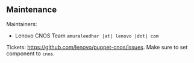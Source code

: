 ## Maintenance

Maintainers:
  - Lenovo CNOS Team `amuraleedhar |at| lenovo |dot| com`

Tickets: https://github.com/lenovo/puppet-cnos/issues. Make sure to set component to `cnos`.
